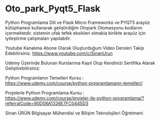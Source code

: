 # Oto_park_Pyqt5_Flask

Python Programlama Dili ve Flask Micro Frameworkü ve PYQT5 arayüz kütüphanesi kullanarak geliştirdiğim Otopark Otomasyonu kodlarını içermektedir. sistemin ufak tefek eksikleri olmakla birlikte arayüz için iyileştirme çalışmaları yapılabilir.

Youtube Kanalıma Abone Olarak Oluşturduğum Video Dersleri Takip Edebilirsiniz. https://www.youtube.com/c/SinanUrun

Udemy Üzerinde Bulunan Kurslarıma Kayıt Olup Kendinizi Sertifika Alarak Geliştirebilirsiniz:

Python Programlanın Temelleri Kursu : https://www.udemy.com/course/python-programlamann-temelleri/

Projelerle Python Programlama Kursu : https://www.udemy.com/course/projeler-ile-python-programlama/?referralCode=90D08A1326E7FC0445D3

Sinan ÜRÜN Bilgisayar Mühendisi ve Bilişim Teknolojileri Öğretmeni
